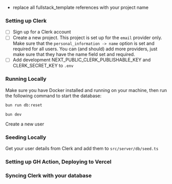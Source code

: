 - replace all fullstack_template references with your project name

### Setting up Clerk

- [ ] Sign up for a Clerk account
- [ ] Create a new project. This project is set up for the `email` provider only. Make sure that the `personal_information -> name` option is set and required for all users. You can (and should) add more providers, just make sure that they have the name field set and required.
- [ ] Add development NEXT_PUBLIC_CLERK_PUBLISHABLE_KEY and CLERK_SECRET_KEY to `.env`

### Running Locally

Make sure you have Docker installed and running on your machine, then run the following command to start the database:

```bash
bun run db:reset
```

```
bun dev
```

Create a new user

### Seeding Locally

Get your user details from Clerk and add them to `src/server/db/seed.ts`

### Setting up GH Action, Deploying to Vercel

### Syncing Clerk with your database
